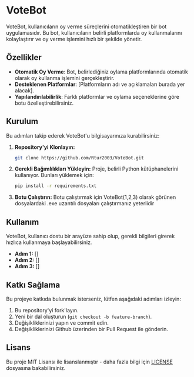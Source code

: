 
# VoteBot

VoteBot, kullanıcıların oy verme süreçlerini otomatikleştiren bir bot uygulamasıdır. Bu bot, kullanıcıların belirli platformlarda oy kullanmalarını kolaylaştırır ve oy verme işlemini hızlı bir şekilde yönetir.

## Özellikler

- **Otomatik Oy Verme**: Bot, belirlediğiniz oylama platformlarında otomatik olarak oy kullanma işlemini gerçekleştirir.
- **Desteklenen Platformlar**: [Platformların adı ve açıklamaları burada yer alacak].
- **Yapılandırılabilirlik**: Farklı platformlar ve oylama seçeneklerine göre botu özelleştirebilirsiniz.

## Kurulum

Bu adımları takip ederek VoteBot'u bilgisayarınıza kurabilirsiniz:

1. **Repository'yi Klonlayın:**
   ```bash
   git clone https://github.com/Rtur2003/VoteBot.git
   ```

2. **Gerekli Bağımlılıkları Yükleyin:**
   Proje, belirli Python kütüphanelerini kullanıyor. Bunları yüklemek için:
   ```bash
   pip install -r requirements.txt
   ```

3. **Botu Çalıştırın:**
   Botu çalıştırmak için VoteBot(1,2,3) olarak görünen dosyalardaki .exe uzantılı dosyaları çalıştırmanız yeterlidir

## Kullanım

VoteBot, kullanıcı dostu bir arayüze sahip olup, gerekli bilgileri girerek hızlıca kullanmaya başlayabilirsiniz.

- **Adım 1:** []
- **Adım 2:** []
- **Adım 3:** []

## Katkı Sağlama

Bu projeye katkıda bulunmak isterseniz, lütfen aşağıdaki adımları izleyin:

1. Bu repository'yi fork'layın.
2. Yeni bir dal oluşturun (`git checkout -b feature-branch`).
3. Değişikliklerinizi yapın ve commit edin.
4. Değişikliklerinizi Github üzerinden bir Pull Request ile gönderin.

## Lisans

Bu proje MIT Lisansı ile lisanslanmıştır - daha fazla bilgi için [LICENSE](LICENSE) dosyasına bakabilirsiniz.
